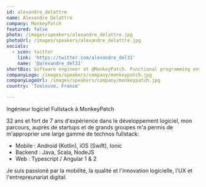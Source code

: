 ```yaml
---
id: alexandre_delattre
name: Alexandre Delattre
company: MonkeyPatch
featured: false
photo: /images/speakers/alexandre_delattre.jpg
photoUrl: /images/speakers/alexandre_delattre.jpg
socials:
  - icon: twitter
    link: 'https://twitter.com/alexandre_del31'
    name: '@alexandre_del31'
shortBio: Software engineer at @MonkeyPatch. Functional programming enthusiast
companyLogo: /images/speakers/company/monkeypatch.jpg
companyLogoUrl: /images/speakers/company/monkeypatch.jpg
country: 'Toulouse, France'

---
```


Ingénieur logiciel Fullstack à MonkeyPatch

32 ans et fort de 7 ans d'expérience dans le développement logiciel, mon parcours, auprès de startups et de grands groupes m'a permis de m'approprier une large gamme de technos fullstack:

- Mobile : Android (Kotlin), iOS (Swift), Ionic 
- Backend : Java, Scala, NodeJS
- Web : Typescript / Angular 1 & 2

Je suis passioné par la mobilité, la qualité et l'innovation logicielle, l'UX et l'entrepreunariat digital.
